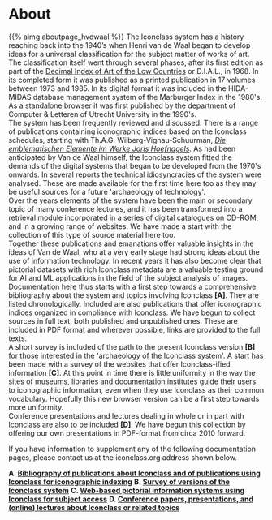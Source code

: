 # About

{{% aimg aboutpage_hvdwaal %}}
The Iconclass system has a history reaching back into the 1940’s when Henri van de Waal began to develop ideas for a universal classification for the subject matter of works of art. The classification itself went through several phases, after its first edition as part of the [Decimal Index of Art of the Low Countries](abouta#dial) or D.I.A.L., in 1968. In its completed form it was published as a printed publication in 17 volumes between 1973 and 1985. In its digital format it was included in the HIDA-MIDAS database management system of the Marburger Index in the 1980's. As a standalone browser it was first published by the department of Computer & Letteren of Utrecht University in the 1990's.  
The system has been frequently reviewed and discussed. There is a range of publications containing iconographic indices based on the Iconclass schedules, starting with Th.A.G. Wilberg-Vignau-Schuurman, [_Die emblematischen Elemente im Werke Joris Hoefnagels_](abouta#wilberg). As had been anticipated by Van de Waal himself, the Iconclass system fitted the demands of the digital systems that began to be developed from the 1970's onwards. In several reports the technical idiosyncracies of the system were analysed. These are made available for the first time here too as they may be useful sources for a future 'archaeology of technology'.  
Over the years elements of the system have been the main or secondary topic of many conference lectures, and it has been transformed into a retrieval module incorporated in a series of digital catalogues on CD-ROM, and in a growing range of websites. We have made a start with the collection of this type of source material here too.  
Together these publications and emanations offer valuable insights in the ideas of Van de Waal, who at a very early stage had strong ideas about the use of information technology. In recent years it has also become clear that pictorial datasets with rich Iconclass metadata are a valuable testing ground for AI and ML applications in the field of the subject analysis of images.  
Documentation here thus starts with a first step towards a comprehensive bibliography about the system and topics involving Iconclass __[A]__. They are listed chronologically. Included are also publications that offer iconographic indices organized in compliance with Iconclass. We have begun to collect sources in full text, both published and unpublished ones. These are included in PDF format and wherever possible, links are provided to the full texts.  
A short survey is included of the path to the present Iconclass version __[B]__ for those interested in the 'archaeology of the Iconclass system'.
A start has been made with a survey of the websites that offer Iconclass-ified information __[C]__. At this point in time there is little uniformity in the way the sites of museums, libraries and documentation institutes guide their users to iconographic information, even when they use Iconclass as their common vocabulary. Hopefully this new browser version can be a first step towards more uniformity.  
Conference presentations and lectures dealing in whole or in part with Iconclass are also to be included __[D]__. We have begun this collection by offering our own presentations in PDF-format from circa 2010 forward.

If you have information to supplement any of the following documentation pages, please contact us at the iconclass.org address shown below.  

__A. [Bibliography of publications about Iconclass and of publications using Iconclass for iconographic indexing](abouta#bibliography)__
__B. [Survey of versions of the Iconclass system](aboutb#survey)__
__C. [Web-based pictorial information systems using Iconclass for subject access](aboutc#webpisys)__
__D. [Conference papers, presentations, and (online) lectures about Iconclass or related topics](aboutd#presentations)__








